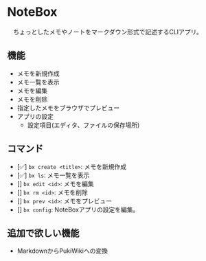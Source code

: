 # NoteBox

　ちょっとしたメモやノートをマークダウン形式で記述するCLIアプリ。

## 機能

- メモを新規作成
- メモ一覧を表示
- メモを編集
- メモを削除
- 指定したメモをブラウザでプレビュー
- アプリの設定
  - 設定項目(エディタ、ファイルの保存場所)

## コマンド

- [✅] `bx create <title>`: メモを新規作成
- [✅] `bx ls`: メモ一覧を表示
- [] `bx edit <id>`: メモを編集
- [] `bx rm <id>`: メモを削除
- [] `bx prev <id>`: メモをプレビュー
- [] `bx config`: NoteBoxアプリの設定を編集。

## 追加で欲しい機能

- MarkdownからPukiWikiへの変換
